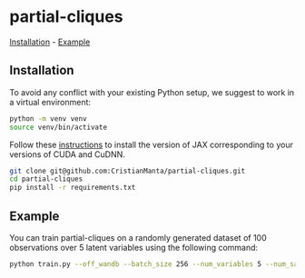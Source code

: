 # partial-cliques

[Installation](#installation) - [Example](#example)


## Installation
To avoid any conflict with your existing Python setup, we suggest to work in a virtual environment:
```bash
python -m venv venv
source venv/bin/activate
```
Follow these [instructions](https://github.com/google/jax#installation) to install the version of JAX corresponding to your versions of CUDA and CuDNN.
```bash
git clone git@github.com:CristianManta/partial-cliques.git
cd partial-cliques
pip install -r requirements.txt
```

## Example
You can train partial-cliques on a randomly generated dataset of 100 observations over 5 latent variables using the following command:
```bash
python train.py --off_wandb --batch_size 256 --num_variables 5 --num_samples 100
```